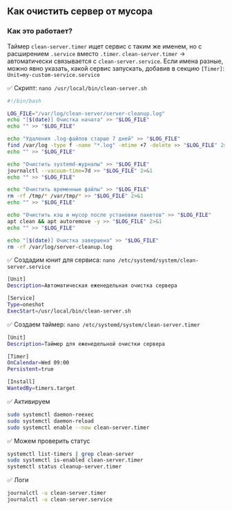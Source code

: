 ## Как очистить сервер от мусора

### Как это работает?

Таймер `clean-server.timer` ищет сервис с таким же именем, но с расширением `.service` вместо `.timer`. `clean-server.timer` → автоматически связывается с `clean-server.service`. Если имена разные, можно явно указать, какой сервис запускать, добавив в секцию `[Timer]`: `Unit=my-custom-service.service`


:white_check_mark: Скрипт: `nano /usr/local/bin/clean-server.sh`

```bash
#!/bin/bash

LOG_FILE="/var/log/clean-server/server-cleanup.log"
echo "[$(date)] Очистка начата" >> "$LOG_FILE"
echo "" >> "$LOG_FILE"

echo "Удаления .log-файлов старше 7 дней" >> "$LOG_FILE"
find /var/log -type f -name "*.log" -mtime +7 -delete >> "$LOG_FILE" 2>&1
echo "" >> "$LOG_FILE"

echo "Очистить systemd-журналы" >> "$LOG_FILE"
journalctl --vacuum-time=7d >> "$LOG_FILE" 2>&1
echo "" >> "$LOG_FILE"

echo "Очистить временные файлы" >> "$LOG_FILE"
rm -rf /tmp/* /var/tmp/* >> "$LOG_FILE" 2>&1
echo "" >> "$LOG_FILE"

echo "Очистить кэш и мусор после установки пакетов" >> "$LOG_FILE"
apt clean && apt autoremove -y >> "$LOG_FILE" 2>&1
echo "" >> "$LOG_FILE"

echo "[$(date)] Очистка завершена" >> "$LOG_FILE"
rm -rf /var/log/server-cleanup.log
```


:white_check_mark: Создадим юнит для сервиса: `nano /etc/systemd/system/clean-server.service`

```bash
[Unit]
Description=Автоматическая еженедельная очистка сервера

[Service]
Type=oneshot
ExecStart=/usr/local/bin/clean-server.sh
```


:white_check_mark: Создаем таймер: `nano /etc/systemd/system/clean-server.timer`

```bash
[Unit]
Description=Таймер для еженедельной очистки сервера

[Timer]
OnCalendar=Wed 09:00
Persistent=true

[Install]
WantedBy=timers.target
```


:white_check_mark: Активируем

```bash
sudo systemctl daemon-reexec
sudo systemctl daemon-reload
sudo systemctl enable --now clean-server.timer
```


:white_check_mark: Можем проверить статус

```bash
systemctl list-timers | grep clean-server
sudo systemctl is-enabled clean-server.timer
systemctl status cleanup-server.timer
```


:white_check_mark: Логи

```bash
journalctl -u clean-server.timer 
journalctl -u clean-server.service
```
